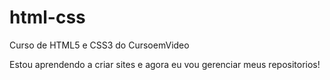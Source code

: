 # html-css
 Curso de HTML5 e CSS3 do CursoemVideo

 Estou aprendendo a criar sites e agora eu vou gerenciar meus repositorios!
